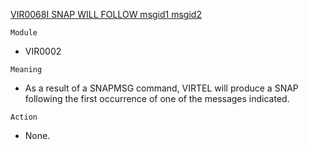[VIR0068I SNAP WILL FOLLOW msgid1 msgid2 ](https://virtel.readthedocs.io/en/latest/manuals/virtel/Virtel459MG/messages.html?highlight=VIR0068I#VIR0068I)

`Module`
- VIR0002

`Meaning`
- As a result of a SNAPMSG command, VIRTEL will produce a SNAP following the first occurrence of one of the messages indicated.

`Action`
- None.
